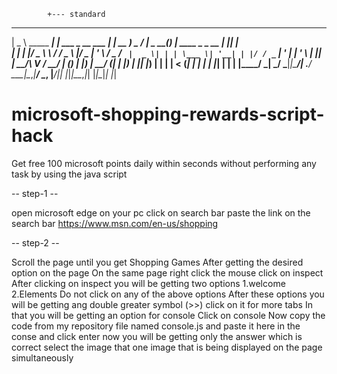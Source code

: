          
                                                                                          
                                                                                          
             

                                                 
            +--- standard

 ____                 _                      _ ____        ____       _ _               _   _     
|  _ \  _____   _____| | ___  _ __   ___  __| | __ ) _   _/ ___| _ __(_) | ____ _ _ __ | |_| |__  
| | | |/ _ \ \ / / _ \ |/ _ \| '_ \ / _ \/ _` |  _ \| | | \___ \| '__| | |/ / _` | '_ \| __| '_ \ 
| |_| |  __/\ V /  __/ | (_) | |_) |  __/ (_| | |_) | |_| |___) | |  | |   < (_| | | | | |_| | | |
|____/ \___| \_/ \___|_|\___/| .__/ \___|\__,_|____/ \__, |____/|_|  |_|_|\_\__,_|_| |_|\__|_| |_|                                   
                                                                  
                                                                                                                                                                                                                                                     
                      



# microsoft-shopping-rewards-script-hack
Get free 100 microsoft points daily  within seconds without performing any task by using the java script  

-- step-1 -- 

open microsoft edge on your pc 
click on search bar
paste the link on the search bar 
https://www.msn.com/en-us/shopping

  -- step-2 --
  
  Scroll the page until you get  Shopping Games
  After getting the desired option on the page 
  On the same page right click the mouse 
  click on inspect 
  After clicking on inspect you will be getting two options 
  1.welcome 
  2.Elements 
  Do not click on any of the above options
  After these options you will be getting ang double greater symbol (>>) click on it for more tabs
  In that you will be getting an option for console
  Click on console 
  Now copy the code from my repository file named console.js and paste it here in the conse and click enter 
  now you will be getting only the answer which is correct select the image that one image that is being displayed on the page simultaneously 
  
